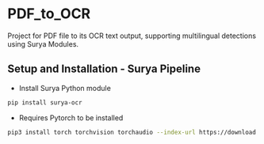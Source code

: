 # PDF_to_OCR

Project for PDF file to its OCR text output, supporting multilingual detections using Surya Modules.

## Setup and Installation - Surya Pipeline

- Install Surya Python module

```bash
pip install surya-ocr
```

- Requires Pytorch to be installed

```bash
pip3 install torch torchvision torchaudio --index-url https://download.pytorch.org/whl/cu118
```
